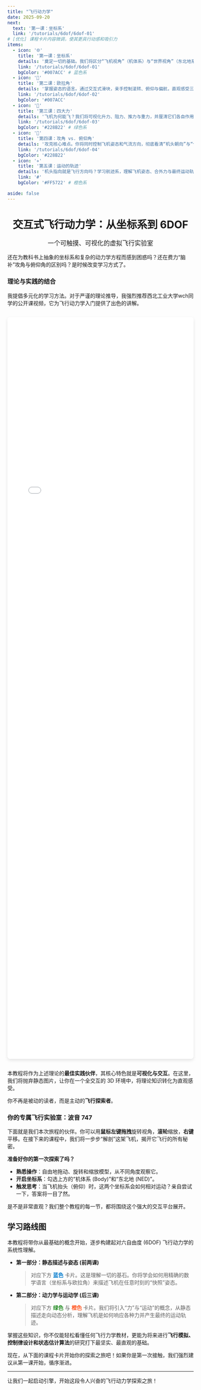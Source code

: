 ```yaml
---
title: "飞行动力学"
date: 2025-09-20
next:
  text: '第一课：坐标系'
  link: '/tutorials/6dof/6dof-01'
# [优化] 课程卡片内容微调，使其更具行动感和吸引力
items:
  - icon: '🌐'
    title: '第一课：坐标系'
    details: '奠定一切的基础。我们将区分“飞机视角”（机体系）与“世界视角”（东北地系），为描述飞机运动建立坚固的参照。'
    link: '/tutorials/6dof/6dof-01' 
    bgColor: '#007ACC' # 蓝色系
  - icon: '🧭'
    title: '第二课：欧拉角'
    details: '掌握姿态的语言。通过交互式滑块，亲手控制滚转、俯仰与偏航，直观感受三个角度如何共同决定飞机的精确姿态。'
    link: '/tutorials/6dof/6dof-02'
    bgColor: '#007ACC'
  - icon: '💨'
    title: '第三课：四大力'
    details: '飞机为何能飞？我们将可视化升力、阻力、推力与重力，并厘清它们各自作用的参考系，告别混淆。'
    link: '/tutorials/6dof/6dof-03'
    bgColor: '#228B22' # 绿色系
  - icon: '📐'
    title: '第四课：攻角 vs. 俯仰角'
    details: '攻克核心难点。你将同时控制飞机姿态和气流方向，彻底看清“机头朝向”与“气流夹角”这两个关键概念的本质区别。'
    link: '/tutorials/6dof/6dof-04'
    bgColor: '#228B22'
  - icon: '✈️'
    title: '第五课：运动的轨迹'
    details: '机头指向就是飞行方向吗？学习航迹系，理解飞机姿态、合外力与最终运动轨迹之间的动态因果关系。'
    link: '#'
    bgColor: '#FF5722' # 橙色系

aside: false
---
```


<h1 style="text-align:center;">交互式飞行动力学：从坐标系到 6DOF</h1>
<p style="text-align:center; font-size: 1.2em; color: var(--vp-c-text-2);">一个可触摸、可视化的虚拟飞行实验室</p>

还在为教科书上抽象的坐标系和复杂的动力学方程而感到困惑吗？还在费力“脑补”攻角与俯仰角的区别吗？是时候改变学习方式了。

### 理论与实践的结合

我提倡多元化的学习方法。对于严谨的理论推导，我强烈推荐西北工业大学wch同学的公开课视频，它为飞行动力学入门提供了出色的讲解。

<div style="margin: 2em 0; border-radius: 8px; overflow: hidden; box-shadow: 0 4px 8px rgba(0,0,0,0.1);">
  <iframe src="//player.bilibili.com/player.html?isOutside=true&aid=37761521&bvid=BV1ft411i7VG&cid=66418692&p=1&autoplay=false" scrolling="no" border="0" frameborder="no" framespacing="0" allowfullscreen="true" style="width:100%;height:50vh; display: block;"></iframe>
</div>

本教程将作为上述理论的**最佳实践伙伴**，其核心特色就是**可视化与交互**。在这里，我们将抛弃静态图片，让你在一个全交互的 3D 环境中，将理论知识转化为直观感受。

你不再是被动的读者，而是主动的**飞行探索者**。

### 你的专属飞行实验室：波音 747

下面就是我们本次旅程的伙伴。你可以用**鼠标左键拖拽**旋转视角，**滚轮**缩放，**右键**平移。在接下来的课程中，我们将一步步“解剖”这架飞机，揭开它飞行的所有秘密。

<ACViewer>
  <!-- 在介绍页面，我们加载最基础且最关键的控件 -->
  <AxesControl :systems="['body', 'ground']" />
</ACViewer>

**准备好你的第一次探索了吗？**
*   **熟悉操作**：自由地拖动、旋转和缩放模型，从不同角度观察它。
*   **开启坐标系**：勾选上方的“机体系 (Body)”和“东北地 (NED)”。
*   **触发思考**：当飞机抬头（俯仰）时，这两个坐标系会如何相对运动？亲自尝试一下，答案将一目了然。

是不是非常直观？我们整个教程的每一节，都将围绕这个强大的交互平台展开。

## 学习路线图

本教程将带你从最基础的概念开始，逐步构建起对六自由度 (6DOF) 飞行动力学的系统性理解。

*   **第一部分：静态描述与姿态 (前两课)**
    > 对应下方 **<span style="color: #007ACC;">蓝色</span>** 卡片。这是理解一切的基石。你将学会如何用精确的数学语言（坐标系与欧拉角）来描述飞机在任意时刻的“快照”姿态。

*   **第二部分：动力学与运动学 (后三课)**
    > 对应下方 **<span style="color: #228B22;">绿色</span>** 与 **<span style="color: #FF5722;">橙色</span>** 卡片。我们将引入“力”与“运动”的概念，从静态描述走向动态分析，理解飞机是如何响应各种力并产生最终的运动轨迹。

掌握这些知识，你不仅能轻松看懂任何飞行力学教材，更能为将来进行**飞行模拟、控制律设计和状态估计算法**的研究打下最坚实、最直观的基础。

现在，从下面的课程卡片开始你的探索之旅吧！如果你是第一次接触，我们强烈建议从第一课开始，循序渐进。

<ResearchIndex />

---

让我们一起启动引擎，开始这段令人兴奋的飞行动力学探索之旅！